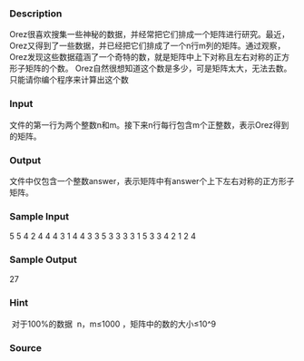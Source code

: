 
### Description
Orez很喜欢搜集一些神秘的数据，并经常把它们排成一个矩阵进行研究。最近，Orez又得到了一些数据，并已经把它们排成了一个n行m列的矩阵。通过观察，Orez发现这些数据蕴涵了一个奇特的数，就是矩阵中上下对称且左右对称的正方形子矩阵的个数。
Orez自然很想知道这个数是多少，可是矩阵太大，无法去数。只能请你编个程序来计算出这个数
### Input
文件的第一行为两个整数n和m。接下来n行每行包含m个正整数，表示Orez得到的矩阵。
### Output
文件中仅包含一个整数answer，表示矩阵中有answer个上下左右对称的正方形子矩阵。
### Sample Input
5 5
4 2 4 4 4 
3 1 4 4 3 
3 5 3 3 3 
3 1 5 3 3 
4 2 1 2 4 
### Sample Output
27

### Hint
 对于100%的数据  n，m≤1000 ，矩阵中的数的大小≤10^9

### Source
